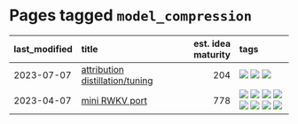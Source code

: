 # Pages tagged `model_compression`

|last_modified|title|est. idea maturity|tags
|:---|:---|---:|:---|
|2023-07-07|[attribution distillation/tuning](../attribution_tuning.md)|204|[![](https://img.shields.io/badge/tag-experimental-b08442)](../tags/experimental.md) [![](https://img.shields.io/badge/tag-model_compression-3b18a)](../tags/model_compression.md) [![](https://img.shields.io/badge/tag-publication-cc5ed7)](../tags/publication.md)|
|2023-04-07|[mini RWKV port](../rust_rwkv.md)|778|[![](https://img.shields.io/badge/tag-RNN-b1fd1a)](../tags/RNN.md) [![](https://img.shields.io/badge/tag-completed-43d799)](../tags/completed.md) [![](https://img.shields.io/badge/tag-experimental-b08442)](../tags/experimental.md) [![](https://img.shields.io/badge/tag-ggml-a8b11)](../tags/ggml.md) [![](https://img.shields.io/badge/tag-mobilenet-82946a)](../tags/mobilenet.md) [![](https://img.shields.io/badge/tag-model_compression-3b18a)](../tags/model_compression.md) [![](https://img.shields.io/badge/tag-tooling-c92725)](../tags/tooling.md) [![](https://img.shields.io/badge/tag-wip-97a75e)](../tags/wip.md)|